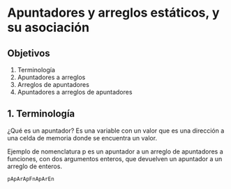 # Apuntadores y arreglos estáticos, y su asociación

## Objetivos

1. Terminología
2. Apuntadores a arreglos
3. Arreglos de apuntadores
4. Apuntadores a arreglos de apuntadores

## 1. Terminología

¿Qué es un apuntador?
Es una variable con un valor que es una dirección a una celda de memoria donde se encuentra un valor.

Ejemplo de nomenclatura
p es un apuntador a un arreglo de apuntadores a funciones, con dos argumentos enteros, que devuelven un apuntador a un arreglo de enteros.

    pApArApFnApArEn
